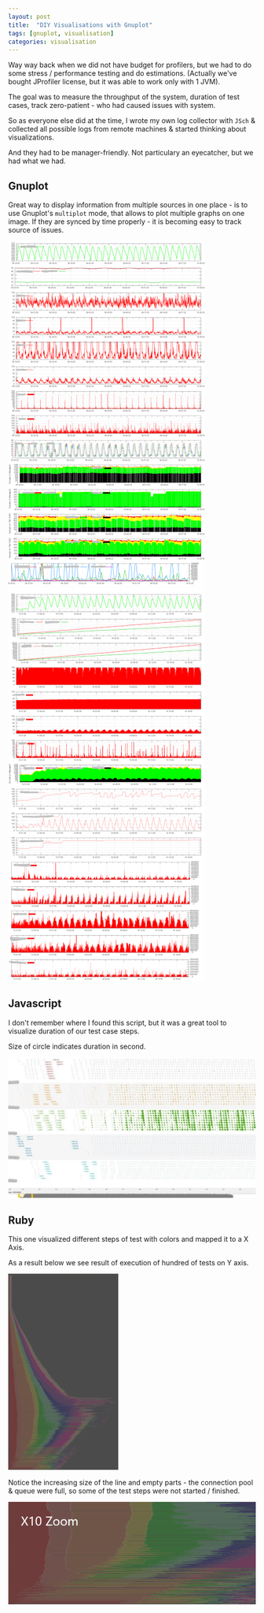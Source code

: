 ```yaml
---
layout: post
title:  "DIY Visualisations with Gnuplot"
tags: [gnuplot, visualisation]
categories: visualisation
---
```


Way way back when we did not have budget for profilers, but we had to do some stress / performance testing and do estimations. (Actually we've bought JProfiler license, but it was able to work only with 1 JVM).

The goal was to measure the throughput of the system, duration of test cases, track zero-patient - who had caused issues with system.

So as everyone else did at the time, I wrote my own log collector with `JSch` & collected all possible logs from remote machines & started thinking about visualizations.

And they had to be manager-friendly. Not particulary an eyecatcher, but we had what we had.

## Gnuplot
Great way to display information from multiple sources in one place - is to use Gnuplot's `multiplot` mode, that allows to plot multiple graphs on one image. If they are synced by time properly - it is becoming easy to track source of issues.

![Gnuplot Chart 1](/assets/2016-06-14/gnuplot21.png)
![Gnuplot Chart 2](/assets/2016-06-14/gnuplot22.png)

## Javascript
I don't remember where I found this script, but it was a great tool to visualize duration of our test case steps. 

Size of circle indicates duration in second.

![Javascript](/assets/2016-06-14/javscript.jpg)

## Ruby
This one visualized different steps of test with colors and mapped it to a X Axis.

As a result below we see result of execution of hundred of tests on Y axis. 

![Ruby big picture](/assets/2016-06-14/ruby_flow.png)

Notice the increasing size of the line and empty parts - the connection pool & queue were full, so some of the test steps were not started / finished. 


![Ruby closer look](/assets/2016-06-14/ruby_flow_cr.png)





